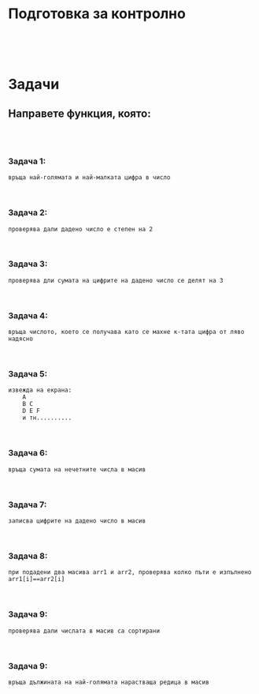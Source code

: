# **Подготовка за контролно**
<br />
<br />


<br />

# **Задачи**

## **Направете функция, която:**
<br />
<br />

### **Задача 1:**
    връща най-голямата и най-малката цифра в число
<br />   

### **Задача 2:**
    проверява дали дадено число е степен на 2
<br />

### **Задача 3:**
    проверява дли сумата на цифрите на дадено число се делят на 3
<br />

### **Задача 4:**
    връща числото, което се получава като се махне к-тата цифра от ляво надясно 
<br />

### **Задача 5:**
    извежда на екрана: 
        А
        B C
        D E F
        и тн..........
<br />

### **Задача 6:**
    връща сумата на нечетните числа в масив
<br />

### **Задача 7:**
    записва цифрите на дадено число в масив
<br />

### **Задача 8:**
    при подадени два масива arr1 и аrr2, проверява колко пъти е изпълнено arr1[i]==аrr2[i]
<br />

### **Задача 9:**
    проверява дали числата в масив са сортирани
<br />

### **Задача 9:**
    връща дължината на най-голямата нарастваща редица в масив
<br />

    
    
